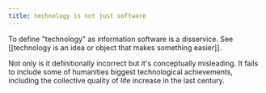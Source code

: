 ```yaml
---
title: technology is not just software
---
```

To define "technology" as information software is a disservice. See [[technology is an idea or object that makes something easier]].

Not only is it definitionally incorrect but it's conceptually misleading. It fails to include some of humanities biggest technological achievements, including the collective quality of life increase in the last century.
